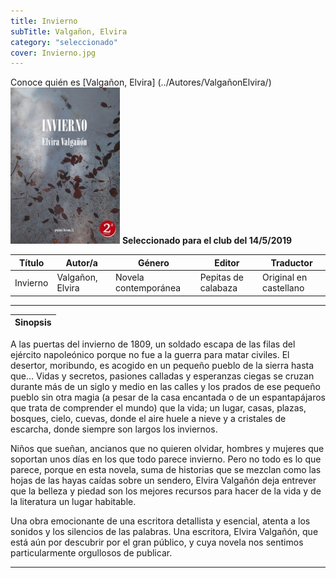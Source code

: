 ```yaml
---
title: Invierno
subTitle: Valgañon, Elvira
category: "seleccionado"
cover: Invierno.jpg
---
```

Conoce quién es [Valgañon, Elvira] (../Autores/ValgañonElvira/)
!["Imagen no encontrada"](Invierno.jpg)
**__Seleccionado para el club del 14/5/2019__**

Título | Autor/a | Género | Editor | Traductor |
------ | ------- | ------ | ------ | --------- |
Invierno | Valgañon, Elvira | Novela contemporánea | Pepitas de calabaza | Original en castellano|
***
|Sinopsis|
|--------|
A las puertas del invierno de 1809, un soldado escapa de las filas del ejército napoleónico porque no fue a la guerra para matar civiles. El desertor, moribundo, es acogido en un pequeño pueblo de la sierra hasta que… Vidas y secretos, pasiones calladas y esperanzas ciegas se cruzan durante más de un siglo y medio en las calles y los prados de ese pequeño pueblo sin otra magia (a pesar de la casa encantada o de un espantapájaros que trata de comprender el mundo) que la vida; un lugar, casas, plazas, bosques, cielo, cuevas, donde el aire huele a nieve y a cristales de escarcha, donde siempre son largos los inviernos.

Niños que sueñan, ancianos que no quieren olvidar, hombres y mujeres que soportan unos días en los que todo parece invierno. Pero no todo es lo que parece, porque en esta novela, suma de historias que se mezclan como las hojas de las hayas caídas sobre un sendero, Elvira Valgañón deja entrever que la belleza y piedad son los mejores recursos para hacer de la vida y de la literatura un lugar habitable.

Una obra emocionante de una escritora detallista y esencial, atenta a los sonidos y los silencios de las palabras. Una escritora, Elvira Valgañón, que está aún por descubrir por el gran público, y cuya novela nos sentimos particularmente orgullosos de publicar.
***